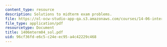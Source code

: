 ```yaml
---
content_type: resource
description: Solutions to midterm exam problems.
file: https://ol-ocw-studio-app-qa.s3.amazonaws.com/courses/14-06-intermediate-macroeconomic-theory-spring-2004/96cf36fde6c5c24eec95a4c42229c468_1406mterm04_sol.pdf
file_type: application/pdf
resourcetype: Document
title: 1406mterm04_sol.pdf
uid: 96cf36fd-e6c5-c24e-ec95-a4c42229c468
---
```

